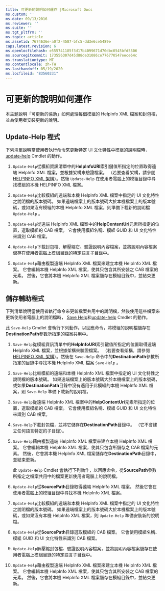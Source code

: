```yaml
---
title: 可更新的說明如何運作 |Microsoft Docs
ms.custom: ''
ms.date: 09/13/2016
ms.reviewer: ''
ms.suite: ''
ms.tgt_pltfrm: ''
ms.topic: article
ms.assetid: 7674636e-a0f2-4587-bfc5-dd3e6ce5489e
caps.latest.revision: 6
ms.openlocfilehash: e555741185f3d17b4099671d70dbc0545bfd5306
ms.sourcegitcommit: 173556307d45d88de31086ce776770547eece64c
ms.translationtype: MT
ms.contentlocale: zh-TW
ms.lasthandoff: 05/19/2020
ms.locfileid: "83560231"
---
```

# <a name="how-updatable-help-works"></a>可更新的說明如何運作

本主題說明「可更新的協助」如何處理每個模組的 HelpInfo XML 檔案和封包檔，並為使用者安裝更新的說明。

## <a name="the-update-help-process"></a>Update-Help 程式

下列清單說明當使用者執行命令來更新特定 UI 文化特性中模組的說明檔時， [update-help](/powershell/module/Microsoft.PowerShell.Core/Update-Help) Cmdlet 的動作。

1. `Update-Help`從模組資訊清單中的**HelpInfoURI**索引鍵值所指定的位置取得遠端 HelpInfo XML 檔案，並根據架構來驗證檔案。 （若要查看架構，請參閱[HELPINFO XML 架構](./helpinfo-xml-schema.md)）。然後 `Update-Help` 在使用者電腦上的模組目錄中尋找模組的本機 HELPINFO XML 檔案。

2. `Update-Help`比較模組的遠端和本機 HelpInfo XML 檔案中指定的 UI 文化特性之說明檔的版本號碼。 如果遠端檔案上的版本號碼大於本機檔案上的版本號碼，或如果沒有模組的本機 HelpInfo XML 檔案，則準備下載新的說明檔 `Update-Help` 。

3. `Update-Help`從遠端 HelpInfo XML 檔案中的**HelpContentUri**元素所指定的位置，選取模組的 CAB 檔案。 它會使用模組名稱、模組 GUID 和 UI 文化特性來識別 CAB 檔案。

4. `Update-Help`下載封包檔、解壓縮它、驗證說明內容檔案，並將說明內容檔案儲存在使用者電腦上模組目錄的特定語言子目錄中。

5. `Update-Help`藉由複製遠端 HelpInfo XML 檔案來建立本機 HelpInfo XML 檔案。 它會編輯本機 HelpInfo XML 檔案，使其只包含其所安裝之 CAB 檔案的元素。 然後，它會將本機 HelpInfo XML 檔案儲存在模組目錄中，並結束更新。

## <a name="the-save-help-process"></a>儲存輔助程式

下列清單說明當使用者執行命令來更新檔案共用中的說明檔，然後使用這些檔案來更新使用者電腦上的說明檔時， [Save Help](/powershell/module/Microsoft.PowerShell.Core/Save-Help)和[update-help](/powershell/module/Microsoft.PowerShell.Core/Update-Help) Cmdlet 的動作。

此 `Save-Help` Cmdlet 會執行下列動作，以回應命令，將模組的說明檔儲存在**DestinationPath**參數所指定的檔案共用中。

1. `Save-Help`從模組資訊清單中的**HelpInfoURI**索引鍵值所指定的位置取得遠端 HelpInfo XML 檔案，並根據架構來驗證檔案。 （若要查看架構，請參閱[HELPINFO XML 架構](./helpinfo-xml-schema.md)）。然後在 `Save-Help` 命令中的**DestinationPath**參數所指定的目錄中尋找本機 HelpInfo XML 檔案 `Save-Help` 。

2. `Save-Help`比較模組的遠端和本機 HelpInfo XML 檔案中指定的 UI 文化特性之說明檔的版本號碼。 如果遠端檔案上的版本號碼大於本機檔案上的版本號碼，或如果**DestinationPath**目錄中沒有適用于此模組的本機 HelpInfo XML 檔案，則 `Save-Help` 準備下載新的說明檔。

3. `Save-Help`從遠端 HelpInfo XML 檔案中的**HelpContentUri**元素所指定的位置，選取模組的 CAB 檔案。 它會使用模組名稱、模組 GUID 和 UI 文化特性來識別 CAB 檔案。

4. `Save-Help`下載封包檔，並將它儲存在**DestinationPath**目錄中。 （它不會建立任何語言特定的子目錄）。

5. `Save-Help`藉由複製遠端 HelpInfo XML 檔案來建立本機 HelpInfo XML 檔案。 它會編輯本機 HelpInfo XML 檔案，使其只包含所儲存之 CAB 檔案的元素。 然後，它會將本機 HelpInfo XML 檔案儲存在**DestinationPath**目錄中，並結束更新。

   此 `Update-Help` Cmdlet 會執行下列動作，以回應命令，從**SourcePath**參數所指定之檔案共用中的檔案更新使用者電腦上的說明檔。

1. `Update-Help`從**SourcePath**目錄取得遠端 HelpInfo XML 檔案。 然後它會在使用者電腦上的模組目錄中尋找本機 HelpInfo XML 檔案。

2. `Update-Help`比較模組的遠端和本機 HelpInfo XML 檔案中指定的 UI 文化特性之說明檔的版本號碼。 如果遠端檔案上的版本號碼大於本機檔案上的版本號碼，或如果沒有本機 HelpInfo XML 檔案，則 `Update-Help` 準備安裝新的說明檔。

3. `Update-Help`從**SourcePath**目錄選取模組的 CAB 檔案。 它會使用模組名稱、模組 GUID 和 UI 文化特性來識別 CAB 檔案。

4. `Update-Help`解壓縮封包檔、驗證說明內容檔案，並將說明內容檔案儲存在使用者電腦上模組目錄的特定語言子目錄中。

5. `Update-Help`藉由複製遠端 HelpInfo XML 檔案來建立本機 HelpInfo XML 檔案。 它會編輯本機 HelpInfo XML 檔案，使其只包含其所安裝之 CAB 檔案的元素。 然後，它會將本機 HelpInfo XML 檔案儲存在模組目錄中，並結束更新。

